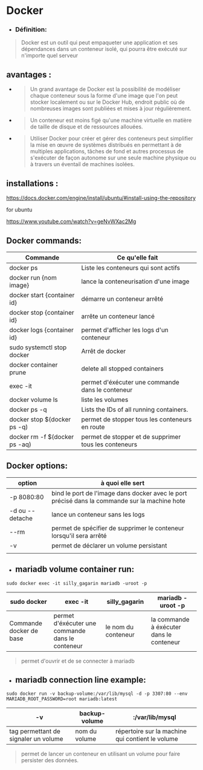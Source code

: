 # Docker


- ### Définition: 

> Docker est un outil qui peut empaqueter une application et ses dépendances dans un conteneur isolé, qui pourra être exécuté sur n'importe quel serveur


## avantages :

- > Un grand avantage de Docker est la possibilité de modéliser chaque conteneur sous la forme d'une image que l'on peut stocker localement ou sur le Docker Hub, endroit public où de nombreuses images sont publiées et mises à jour régulièrement.

- > Un conteneur est moins figé qu'une machine virtuelle en matière de taille de disque et de ressources allouées.

- > Utiliser Docker pour créer et gérer des conteneurs peut simplifier la mise en œuvre de systèmes distribués en permettant à de multiples applications, tâches de fond et autres processus de s'exécuter de façon autonome sur une seule machine physique ou à travers un éventail de machines isolées. 


## installations :

https://docs.docker.com/engine/install/ubuntu/#install-using-the-repository

for ubuntu

https://www.youtube.com/watch?v=geNvWXac2Mg


## Docker commands:

|Commande|Ce qu'elle fait|
|-|-|
|docker ps|Liste les conteneurs qui sont actifs|
|docker run {nom image}|lance la conteneurisation d'une image|
|docker start {container id}|démarre un conteneur arrêté|
|docker stop {container id}|arrête un conteneur lancé|
|docker logs {container id}|permet d'afficher les logs d'un conteneur|
|sudo systemctl stop docker |Arrêt de docker|
|docker container prune|delete all stopped containers|
|exec -it|permet d'éxécuter une commande dans le conteneur|
|docker volume ls|liste les volumes|
|docker ps -q|Lists the IDs of all running containers.|
|docker stop $(docker ps -q)|permet de stopper tous les conteneurs en route|
|docker rm -f $(docker ps -aq)|permet de stopper et de supprimer tous les conteneurs|

## Docker options:

|option|à quoi elle sert|
|-|-|
|-p 8080:80|bind le port de l'image dans docker avec le port précisé dans la commande sur la machine hote|
|-d ou --detache|lance un conteneur sans les logs|
|--rm|permet de spécifier de supprimer le conteneur lorsqu'il sera arrêté|
|-v|permet de déclarer un volume persistant|
|||

- ## mariadb volume container run:

```
sudo docker exec -it silly_gagarin mariadb -uroot -p
```

|sudo docker|exec -it |silly_gagarin| mariadb -uroot -p|
|-|-|-|-|
|Commande docker de base|permet d'éxécuter une commande dans le conteneur|le nom du conteneur|la commande à éxécuter dans le conteneur|

> permet d'ouvrir et de se connecter à mariadb


- ## mariadb connection line example:

```
sudo docker run -v backup-volume:/var/lib/mysql -d -p 3307:80 --env MARIADB_ROOT_PASSWORD=root mariadb:latest  
```

|-v |backup-volume|:/var/lib/mysql|
|-|-|-|
|tag permettant de signaler un volume|nom du volume|répertoire sur la machine qui contient le volume|

> permet de lancer un conteneur en utilisant un volume pour faire persister des données.